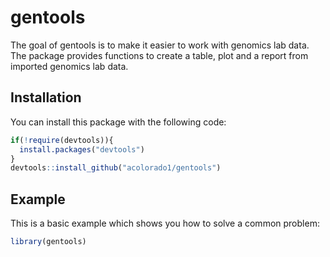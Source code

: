 # gentools


The goal of gentools is to make it easier to work with genomics lab data. The package provides
functions to create a table, plot and a report from imported genomics lab data.

## Installation

You can install this package with the following code:

``` r
if(!require(devtools)){
  install.packages("devtools")
}
devtools::install_github("acolorado1/gentools")
```

## Example

This is a basic example which shows you how to solve a common problem:

``` r
library(gentools)




```


